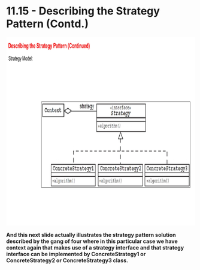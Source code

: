 # 11.15 - Describing the Strategy Pattern (Contd.)

<img src="/images/11_15_01.jpg" width="800" height="500">

**And this next slide actually illustrates the strategy pattern solution described by the gang of four where in this particular case we have context again that makes use of a strategy interface and that strategy interface can be implemented by ConcreteStrategy1 or ConcreteStrategy2 or ConcreteStrategy3 class.**